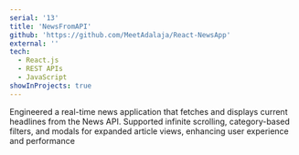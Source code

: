 ```yaml
---
serial: '13'
title: 'NewsFromAPI'
github: 'https://github.com/MeetAdalaja/React-NewsApp'
external: ''
tech:
  - React.js
  - REST APIs
  - JavaScript
showInProjects: true
---
```


Engineered a real-time news application that fetches and displays current headlines from the News API. Supported infinite scrolling, category-based filters, and modals for expanded article views, enhancing user experience and performance

